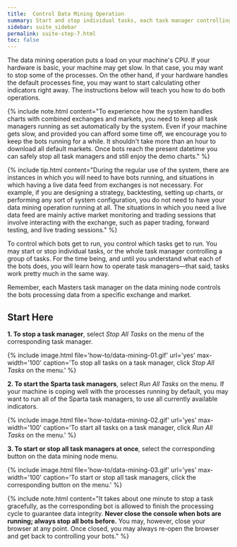 ```yaml
---
title:  Control Data Mining Operation
summary: Start and stop individual tasks, each task manager controlling multiple tasks, or all task managers at once.
sidebar: suite_sidebar
permalink: suite-step-7.html
toc: false
---
```


The data mining operation puts a load on your machine's CPU. If your hardware is basic, your machine may get slow. In that case, you may want to stop some of the processes. On the other hand, if your hardware handles the default processes fine, you may want to start calculating other indicators right away. The instructions below will teach you how to do both operations.

{% include note.html content="To experience how the system handles charts with combined exchanges and markets, you need to keep all task managers running as set automatically by the system. Even if your machine gets slow, and provided you can afford some time off, we encourage you to keep the bots running for a while. It shouldn't take more than an hour to download all default markets. Once bots reach the present datetime you can safely stop all task managers and still enjoy the demo charts." %}

{% include tip.html content="During the regular use of the system, there are instances in which you will need to have bots running, and situations in which having a live data feed from exchanges is not necessary. For example, if you are designing a strategy, backtesting, setting up charts, or performing any sort of system configuration, you do not need to have your data mining operation running at all. The situations in which you need a live data feed are mainly active market monitoring and trading sessions that involve interacting with the exchange, such as paper trading, forward testing, and live trading sessions." %}

To control which bots get to run, you control which <a data-toggle="tooltip" data-original-title="{{site.data.network.task}}">tasks</a> get to run. You may start or stop individual tasks, or the whole task manager controlling a group of tasks. For the time being, and until you understand what each of the bots does, you will learn how to operate task managers&mdash;that said, tasks work pretty much in the same way. 

Remember, each Masters task manager on the data mining node controls the bots processing data from a specific exchange and market.

## Start Here

**1. To stop a task manager**, select *Stop All Tasks* on the menu of the corresponding task manager.

{% include image.html file='how-to/data-mining-01.gif' url='yes' max-width='100' caption='To stop all tasks on a task manager, click *Stop All Tasks* on the menu.' %}

**2. To start the Sparta task managers**, select *Run All Tasks* on the menu. If your machine is coping well with the processes running by default, you may want to run all of the Sparta task managers, to use all currently available indicators. 

{% include image.html file='how-to/data-mining-02.gif' url='yes' max-width='100' caption='To start all tasks on a task manager, click *Run All Tasks* on the menu.' %}

**3. To start or stop all task managers at once**, select the corresponding button on the data mining node menu.

{% include image.html file='how-to/data-mining-03.gif' url='yes' max-width='100' caption='To start or stop all task managers, click the corresponding button on the menu.' %}

{% include note.html content="It takes about one minute to stop a task gracefully, as the corresponding bot is allowed to finish the processing cycle to guarantee data integrity. **Never close the console when bots are running; always stop all bots before.** You may, however, close your browser at any point. Once closed, you may always re-open the browser and get back to controlling your bots." %}


